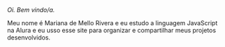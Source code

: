 *Oi. Bem vindo/a.*

Meu nome é Mariana de Mello Rivera e eu estudo a linguagem JavaScript na Alura e eu usso esse site para organizar e compartilhar meus projetos desenvolvidos.
